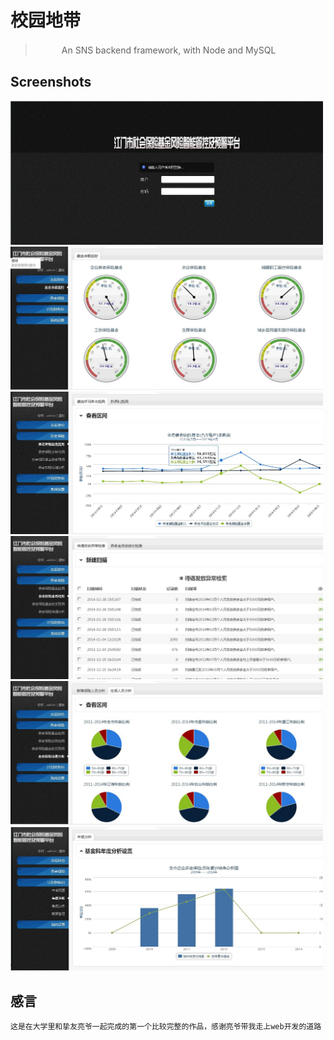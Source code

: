 # 校园地带

> 　　　An SNS backend framework, with Node and MySQL

## Screenshots

<img src="1.jpg" width="500">

<img src="2.jpg" width="500">

<img src="3.jpg" width="500">

<img src="4.jpg" width="500">

<img src="5.jpg" width="500">

<img src="6.jpg" width="500">

## 感言

	这是在大学里和挚友亮爷一起完成的第一个比较完整的作品，感谢亮爷带我走上web开发的道路
